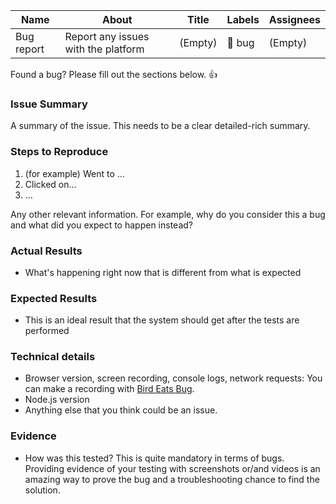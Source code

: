 | **Name**     | **About**      | **Title**   | **Labels**  | **Assignees** |
|--------------|----------------|-------------|-------------|---------------|
| Bug report | Report any issues with the platform | (Empty) | 🐛 bug | (Empty)       |


Found a bug? Please fill out the sections below. 👍

### Issue Summary

A summary of the issue. This needs to be a clear detailed-rich summary.

### Steps to Reproduce

1. (for example) Went to ...
2. Clicked on...
3. ...

Any other relevant information. For example, why do you consider this a bug and what did you expect to happen instead?

### Actual Results

- What's happening right now that is different from what is expected

### Expected Results

- This is an ideal result that the system should get after the tests are performed

### Technical details

- Browser version, screen recording, console logs, network requests: You can make a recording with [Bird Eats Bug](https://birdeatsbug.com/).
- Node.js version
- Anything else that you think could be an issue.

### Evidence

- How was this tested? This is quite mandatory in terms of bugs. Providing evidence of your testing with screenshots or/and videos is an amazing way to prove the bug and a troubleshooting chance to find the solution.